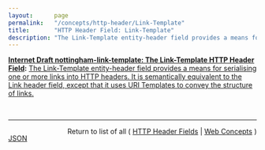 ```yaml
---
layout:      page
permalink:   "/concepts/http-header/Link-Template"
title:       "HTTP Header Field: Link-Template"
description: "The Link-Template entity-header field provides a means for serialising one or more links into HTTP headers. It is semantically equivalent to the Link header field, except that it uses URI Templates to convey the structure of links."
---
```


**[Internet Draft nottingham-link-template: The Link-Template HTTP Header Field](/specs/IETF/I-D/nottingham-link-template "This specification defines the Link-Template HTTP header field, providing a means for describing the structure of a link between two resources, so that new links can be generated."):** [The Link-Template entity-header field provides a means for serialising one or more links into HTTP headers. It is semantically equivalent to the Link header field, except that it uses URI Templates to convey the structure of links.](http://tools.ietf.org/html/draft-nottingham-link-template#section-4 "Read documentation for HTTP Header Field &#34;Link-Template&#34;")

<br/>
<hr/>

<p style="float : left"><a href="./Link-Template.json" title="JSON representing this particular Web Concept value">JSON</a></p>
<p style="text-align: right">Return to list of all ( <a href="../http-headers">HTTP Header Fields</a> | <a href="../">Web Concepts</a> )</p>
